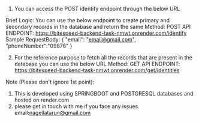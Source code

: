 

1. You can access the POST identify endpoint through the below URL

  Brief Logic: You can use the below endpoint to create primary and secondary records in the database and return the same
  Method: POST
  API ENDPOINT: https://bitespeed-backend-task-nmwt.onrender.com/identify
  Sample RequestBody: 
  {
      "email": "email@gmail.com",
      "phoneNumber":"09876"
  }



2. For the reference purpose to fetch all the records that are present in the database you can use the below URL
   Method: GET
   API ENDPOINT: https://bitespeed-backend-task-nmwt.onrender.com/get/identities



Note (Please don't ignore 1st point):
1. This is developed using SPRINGBOOT and POSTGRESQL databases and hosted on render.com
2. please get in touch with me if you face any issues. email:nagellatarun@gmail.com
   
